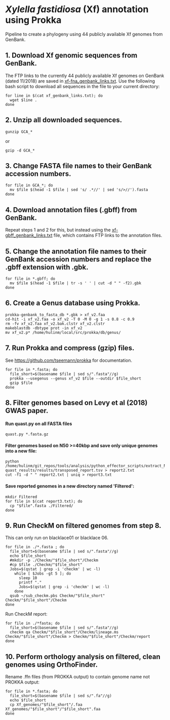 # *Xylella fastidiosa* (Xf) annotation using Prokka
Pipeline to create a phylogeny using 44 publicly available Xf genomes from GenBank.
## 1. Download Xf genomic sequences from GenBank.
The FTP links to the currently 44 publicly available Xf genomes on GenBank (dated 11/2018) are saved in [xf-fna_genbank_links.txt](https://github.com/mirloupa/xf_phylogeny/blob/master/xf-fna_genbank_links.txt). Use the following bash script to download all sequences in the file to your current directory:
```
for line in $(cat xf_genbank_links.txt); do
  wget $line .
done
```
## 2. Unzip all downloaded sequences.
```
gunzip GCA_*
```
or
```
gzip -d GCA_*
```
## 3. Change FASTA file names to their GenBank accession numbers.
```
for file in GCA_*; do
  mv $file $(head -1 $file | sed 's/ .*//' | sed 's/>//').fasta
done
```
## 4. Download annotation files (.gbff) from GenBank.
Repeat steps 1 and 2 for this, but instead using the [xf-gbff_genbank_links.txt](https://github.com/mirloupa/xf_phylogeny/blob/master/xf-gbff_genbank_links.txt) file, which contains FTP links to the annotation files.
## 5. Change the annotation file names to their GenBank accession numbers and replace the .gbff extension with .gbk.
```
for file in *.gbff; do
  mv $file $(head -1 $file | tr -s ' ' | cut -d " " -f2).gbk
done

```
## 6. Create a Genus database using Prokka.
```
prokka-genbank_to_fasta_db *.gbk > xf_v2.faa
cd-hit -i xf_v2.faa -o xf_v2 -T 0 -M 0 -g 1 -s 0.8 -c 0.9
rm -fv xf_v2.faa xf_v2.bak.clstr xf_v2.clstr
makeblastdb -dbtype prot -in xf_v2
mv xf_v2.p* /home/hulinm/local/src/prokka/db/genus/
```
## 7. Run Prokka and compress (gzip) files.
See https://github.com/tseemann/prokka for documentation.
```
for file in *.fasta; do
  file_short=$(basename $file | sed s/".fasta"//g)
  prokka --usegenus --genus xf_v2 $file --outdir $file_short
  gzip $file
done
```
## 8. Filter genomes based on Levy et al (2018) GWAS paper.
#### Run quast.py on all FASTA files
```
quast.py *.fasta.gz
```
#### Filter genomes based on N50 >=40kbp and save only unique genomes into a new file:
```
python /home/hulinm/git_repos/tools/analysis/python_effector_scripts/extract_N50filtered_genomes.py quast_results/results/transposed_report.tsv > report2.txt
cut -f1 -d " " report2.txt | uniq > report3.txt 
```

#### Save reported genomes in a new directory named 'Filtered':
```
mkdir Filtered
for file in $(cat report3.txt); do
  cp "$file".fasta ./Filtered/
done
```
## 9. Run CheckM on filtered genomes from step 8.
This can only run on blacklace01 or blacklace 06. 
```
for file in ./*.fasta ; do
  file_short=$(basename $file | sed s/".fasta"//g) 
  echo $file_short 
  #mkdir -p ./Checkm/"$file_short"/Checkm 
  #cp $file ./Checkm/"$file_short" 
  Jobs=$(qstat | grep -i 'checkm' | wc -l) 
    while [ $Jobs -gt 5 ]; do 
      sleep 10
      printf "." 
      Jobs=$(qstat | grep -i 'checkm' | wc -l) 
    done
  qsub ~/sub_checkm.pbs Checkm/"$file_short" Checkm/"$file_short"/Checkm 
done
```
Run CheckM report:
```
for file in ./*fasta; do
  file_short=$(basename $file | sed s/".fasta"//g)
  checkm qa Checkm/"$file_short"/Checkm/lineage.ms Checkm/"$file_short"/Checkm > Checkm/"$file_short"/Checkm/report
done
```
## 10. Perform orthology analysis on filtered, clean genomes using OrthoFinder.
Rename .ffn files (from PROKKA output) to contain genome name not PROKKA output:
```
for file in *.fasta; do
  file_short=$(basename $file | sed s/".fa"//g)
  echo $file_short
  cp Xf_genomes/"$file_short"/.faa Xf_genomes/"$file_short"/"$file_short".faa
done
```
